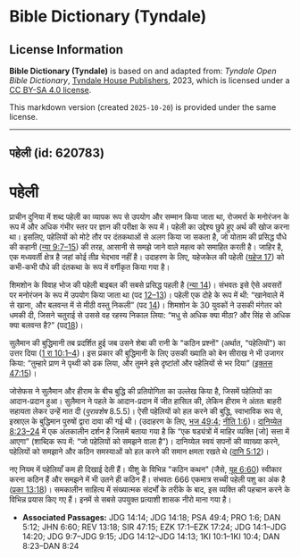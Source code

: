 # Bible Dictionary (Tyndale)

## License Information

**Bible Dictionary (Tyndale)** is based on and adapted from: _Tyndale Open Bible Dictionary_, [Tyndale House Publishers](https://tyndaleopenresources.com/), 2023, which is licensed under a [CC BY-SA 4.0 license](https://creativecommons.org/licenses/by-sa/4.0/legalcode.en).

This markdown version (created `2025-10-20`) is provided under the same license.



--------------------------------

## पहेली (id: 620783)

पहेली
=====

प्राचीन दुनिया में शब्द पहेली का व्यापक रूप से उपयोग और सम्मान किया जाता था, रोजमर्रा के मनोरंजन के रूप में और अधिक गंभीर स्तर पर ज्ञान की परीक्षा के रूप में। पहेली का उद्देश्य छुपे हुए अर्थ की खोज करना था। इसलिए, पहेलियों को मोटे तौर पर दंतकथाओं से अलग किया जा सकता है, जो योताम की प्रसिद्ध पौधे की कहानी ([न्या 9:7–15](https://ref.ly/Judg9:7-Judg9:15)) की तरह, आसानी से समझे जाने वाले महत्व को समाहित करती है। जाहिर है, एक मध्यवर्ती क्षेत्र है जहां कोई तीव्र भेदभाव नहीं है। उदाहरण के लिए, यहेजकेल की पहेली ([यहेज 17](https://ref.ly/Ezek17:1-Ezek17:24)) को कभी\-कभी पौधे की दंतकथा के रूप में वर्गीकृत किया गया है।

शिमशोन के विवाह भोज की पहेली बाइबल की सबसे प्रसिद्ध पहली है ([न्या 14](https://ref.ly/Judg14:1-Judg14:20))। संभवतः इसे ऐसे अवसरों पर मनोरंजन के रूप में उपयोग किया जाता था (पद [12–13](https://ref.ly/Judg14:12-Judg14:13))। पहेली एक दोहे के रूप में थी: “खानेवाले में से खाना, और बलवन्त में से मीठी वस्तु निकली” (पद [14](https://ref.ly/Judg14:14))। शिमशोन के 30 युवकों ने उसकी मंगेतर को धमकी दी, जिसने चतुराई से उससे वह रहस्य निकाल लिया: “मधु से अधिक क्या मीठा? और सिंह से अधिक क्या बलवन्त है?” (पद[18](https://ref.ly/Judg14:18))।

सुलैमान की बुद्धिमानी तब प्रदर्शित हुई जब उसने शेबा की रानी के "कठिन प्रश्नों" (अर्थात, "पहेलियों") का उत्तर दिया ([1 रा 10:1–4](https://ref.ly/1Kgs10:1-1Kgs10:4))। इस प्रकार की बुद्धिमानी के लिए उसकी ख्याति को बेन सीराख ने भी उजागर किया: “तुम्हारे प्राण ने पृथ्वी को ढक लिया, और तुमने इसे दृष्टांतों और पहेलियों से भर दिया” ([इक्लस 47:15](https://ref.ly/Sir47:15))।

जोसेफस ने सुलैमान और हीराम के बीच बुद्धि की प्रतियोगिता का उल्लेख किया है, जिसमें पहेलियों का आदान\-प्रदान हुआ। सुलैमान ने पहले के आदान\-प्रदान में जीत हासिल की, लेकिन हीराम ने अंततः बाहरी सहायता लेकर उन्हें मात दी (*पुरावशेष* 8\.5\.5\)। ऐसी पहेलियों को हल करने की बुद्धि, स्वाभाविक रूप से, इस्राएल के बुद्धिमान पुरुषों द्वारा दावा की गई थी। (उदाहरण के लिए, [भज 49:4](https://ref.ly/Ps49:4); [नीति 1:6](https://ref.ly/Prov1:6))। [दानिय्येल 8:23–24](https://ref.ly/Dan8:23-Dan8:24) में एक अंतकालीन दर्शन है जिसमें बताया गया है कि “एक षड्यंत्रों में माहिर व्यक्ति \[जो] सत्ता में आएगा” (शाब्दिक रूप में: “जो पहेलियों को समझने वाला है”)। दानिय्येल स्वयं सपनों की व्याख्या करने, पहेलियों को समझाने और कठिन समस्याओं को हल करने की समान क्षमता रखते थे ([दानि 5:12](https://ref.ly/Dan5:12))।

नए नियम में पहेलियाँ कम ही दिखाई देती हैं। यीशु के विभिन्न "कठिन कथन" (जैसे, [यूह 6:60](https://ref.ly/John6:60)) स्वीकार करना कठिन हैं और समझने में भी उतने ही कठिन हैं। संभवतः 666 एकमात्र सच्ची पहेली पशु का अंक है ([प्रका 13:18](https://ref.ly/Rev13:18))। समकालीन साहित्य में संख्यात्मक संदर्भों के तरीके के बाद, इस व्यक्ति की पहचान करने के विभिन्न प्रयास किए गए हैं। इनमें से सबसे उपयुक्त प्रत्याशी शासक नीरो माना गया है। 

* **Associated Passages:** JDG 14:14; JDG 14:18; PSA 49:4; PRO 1:6; DAN 5:12; JHN 6:60; REV 13:18; SIR 47:15; EZK 17:1–EZK 17:24; JDG 14:1–JDG 14:20; JDG 9:7–JDG 9:15; JDG 14:12–JDG 14:13; 1KI 10:1–1KI 10:4; DAN 8:23–DAN 8:24

